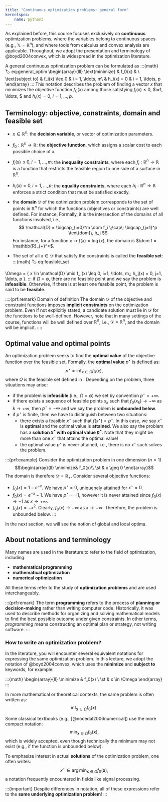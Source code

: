 ```yaml
--- 
title: "Continuous optimization problems: general form"
kernelspec:
    name: python3
---
```


As explained before, this course focuses exclusively on **continuous** optimization problems, where the variables belong to continuous spaces (e.g., $\mathbb{X} = \mathbb{R}^n$), and where tools from calculus and convex analysis are applicable. Throughout, we adopt the presentation and terminology of @boyd2004convex, which is widespread in the optimization literature.   

A general continuous optimization problem can be formulated as
:::{math}
:label: eq:general_optim
\begin{array}{lll}
\text{minimize}     & f_0(x) & \\
\text{subject to}   & f_i(x) \leq 0 & i = 1, \ldots, m\\
& h_i(x)  = 0 & i = 1, \ldots, p
\end{array}
:::
This notation describes the problem of finding a vector $x$ that minimizes the objective function $f_0(x)$ among those satisfying $f_i(x) \leq 0$, $i=1, \ldots, $ and $h_i(x) = 0$, $i=1, \ldots, p$. 

## Terminology: objective, constraints, domain and feasible set

- $x \in \mathbb{R}^n$: the **decision variable**, or vector of optimization parameters.
- $f_0: \mathbb{R}^n \to \mathbb{R}$: the **objective function**, which assigns a scalar cost to each possible choice of $x$. 
- $f_i(x) \leq 0, i=1, \ldots, m$: the **inequality constraints**, where each $f_i: \mathbb{R}^n \to \mathbb{R}$ is a function that restricts the feasible region to one side of a surface in $\mathbb{R}^n$.
- $h_i(x) = 0, i=1, \ldots, p$: the **equality constraints**, where each $h_i: \mathbb{R}^n \to \mathbb{R}$ enforces a strict condition that must be satisfied exactly.
- the **domain** $\mathcal{D}$ of the optimization problem [](#eq:general_optim) corresponds to the set of points in $\mathbb{R}^n$ for which the functions (objectives or constraints) are well defined. For instance, Formally, it is the intersection of the domains of all functions involved, i.e., 
$$
\mathcal{D} = \bigcap_{i=0}^m \dom f_i \;\cap\; \bigcap_{j=1}^p \text{dom}\, h_j
$$
For instance, for a function $x \mapsto f(x)=\log(x)$, the domain is $\dom f = \mathbb{R}_{+}^*$. 

- The set of all $x \in \mathcal{D}$ that satisfy the constraints is called the **feasible set**:
:::{math}
:label: eq:feasible_set

\Omega = \{ x \in \mathcal{D} \mid f_i(x) \leq 0, i=1, \ldots, m,\; h_j(x) = 0, j=1, \ldots, p \}.
:::
if $\Omega = \emptyset$, there are no feasible point and we say the problem is **infeasible**. Otherwise, if there is at least one feasbile point, the problem is said to be **feasible**. 

::::{prf:remark} Domain of definition
The domain $\mathcal{D}$ of the objective and constraint functions imposes **implicit constraints** on the optimization problem. Even if not explicitly stated, a candidate solution must lie in $\mathcal{D}$ for the functions to be well-defined. 
However, note that in many settings of the course, functions will be well defined over $\mathbb{R}^n$, i.e., $\mathcal{D}=\mathbb{R}^n$, and the domain will be implicit. 
::::

## Optimal value and optimal points

An optimization problem seeks to find the **optimal value** of the objective function over the feasible set. Formally, the **optimal value** $p^\star$ is defined as:
$$
p^\star = \inf_{x \in \Omega} f_0(x),
$$
where $\Omega$ is the feasible set defined in [](#eq:feasible_set). Depending on the problem, three situations may arise:

- if the problem is **infeasible** (i.e., $\Omega = \emptyset$) we set by convention $p^\star = +\infty$.
- if there exists a sequence of feasible points $x_k$ such that $f_0(x_k) \to -\infty$ as $k\to + \infty$, then $p^\star = -\infty$ and we say the problem is **unbounded below**.
- if $p^\star$ is finite, then we have to distinguish between two situations: 
    - there exists a feasible $x^\star$ such that $f(x^\star) = p^\star$. In this case, we say $x^\star$ is **optimal** and the optimal value is **attained**. We also say the problem [](#eq:general_optim) has a **solution $x^\star$ with optimal value $p^\star$**. Note that they might be more than one $x^\star$ that attains the optimal value!
    - the optimal value $p^\star$ is never attained, i.e., there is no $x^\star$ such solves the problem. 

:::{prf:example}
Consider the optimization problem in one dimension ($n=1$)
$$\begin{array}{ll}
\minimize& f_0(x)\\
\st & x \geq 0 \end{array}$$
The domain is therefore $\mathcal{D} = \mathbb{R}_+$. Consider several objective functions:
- $f_0(x) = 1-e^{-x}$. We have $p^\star = 0$, uniquenely attained for $x^\star = 0$. 
- $f_0(x) = e^{-x} - 1$.  We have $p^\star = -1$, however it is never attained since $f_0(x) \to -1$ as $x\to +\infty$. 
- $f_0(x) = -x^2$. Clearly, $f_0(x) \to -\infty$ as $x \to +\infty$. Therefore, the problem is unbounded below. 
:::

In the next section, we will see the notion of global and local optima. 

## About notations and terminology

Many names are used in the literature to refer to the field of optimization, including:
- **mathematical programming**
- **mathematical optimization**
- **numerical optimization**

All these terms refer to the study of **optimization problems** and are used interchangeably. 

:::{prf:remark}
The term **programming** refers to the process of **planning or decision-making** rather than writing computer code. Historically, it was used to describe methods for organizing and solving mathematical models to find the best possible outcome under given constraints. In other terms, *programming* means constructing an optimal plan or strategy, not writing software.
:::

### How to write an optimization problem? 

In the literature, you will encounter several equivalent notations for expressing the same optimization problem. In this lecture, we adopt the notation of @boyd2004convex, which uses the **minimize** and **subject to** keywords, for example:

:::{math}
\begin{array}{ll}
\minimize & f_0(x) \\
\st & x \in \Omega
\end{array}
:::

In more mathematical or theoretical contexts, the same problem is often written as:
$$
\inf_{\mathbf{x} \in \Omega} f_0(\mathbf{x}).
$$

Some classical textbooks (e.g., [@nocedal2006numerical]) use the more compact notation:
$$
\min_{\mathbf{x} \in \Omega} f_0(\mathbf{x}),
$$
which is widely accepted, even though technically the minimum may not exist (e.g., if the function is unbounded below).

To emphasize interest in actual **solutions** of the optimization problem, one often writes:
$$
x^\star \in \arg\min_{\mathbf{x} \in \Omega} f_0(\mathbf{x}),
$$
a notation frequently encountered in fields like signal processing.

:::{important}
Despite differences in notation, all of these expressions refer to the **same underlying optimization problem**!
:::


